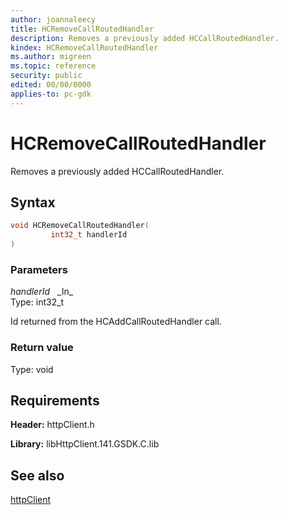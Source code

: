 ```yaml
---
author: joannaleecy
title: HCRemoveCallRoutedHandler
description: Removes a previously added HCCallRoutedHandler.
kindex: HCRemoveCallRoutedHandler
ms.author: migreen
ms.topic: reference
security: public
edited: 00/00/0000
applies-to: pc-gdk
---
```


# HCRemoveCallRoutedHandler  

Removes a previously added HCCallRoutedHandler.  

## Syntax  
  
```cpp
void HCRemoveCallRoutedHandler(  
         int32_t handlerId  
)  
```  
  
### Parameters  
  
*handlerId* &nbsp;&nbsp;\_In\_  
Type: int32_t  
  
Id returned from the HCAddCallRoutedHandler call.  
  
  
### Return value  
Type: void
  

  
## Requirements  
  
**Header:** httpClient.h
  
**Library:** libHttpClient.141.GSDK.C.lib
  
## See also  
[httpClient](../httpclient_members.md)  
  
  